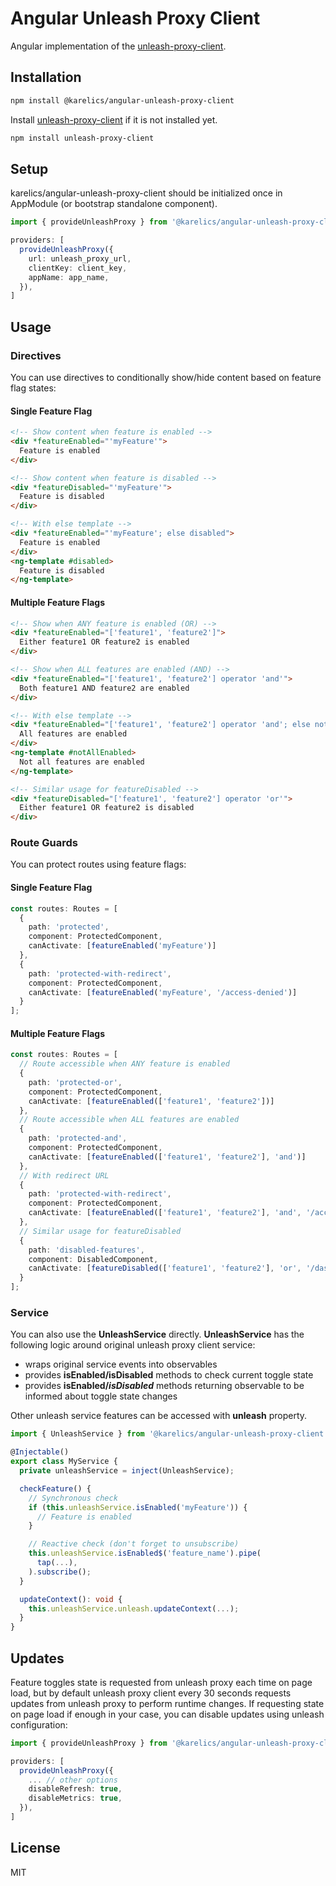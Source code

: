 # Angular Unleash Proxy Client

Angular implementation of the [unleash-proxy-client](https://github.com/Unleash/unleash-proxy-client-js).

## Installation

```bash
npm install @karelics/angular-unleash-proxy-client
```

Install [unleash-proxy-client](https://github.com/Unleash/unleash-proxy-client-js) if it is not installed yet.

```bash
npm install unleash-proxy-client
```

## Setup

karelics/angular-unleash-proxy-client should be initialized once in AppModule (or bootstrap standalone component).

```typescript
import { provideUnleashProxy } from '@karelics/angular-unleash-proxy-client';

providers: [
  provideUnleashProxy({
    url: unleash_proxy_url,
    clientKey: client_key,
    appName: app_name,
  }),
]
```

## Usage

### Directives

You can use directives to conditionally show/hide content based on feature flag states:

#### Single Feature Flag
```html
<!-- Show content when feature is enabled -->
<div *featureEnabled="'myFeature'">
  Feature is enabled
</div>

<!-- Show content when feature is disabled -->
<div *featureDisabled="'myFeature'">
  Feature is disabled
</div>

<!-- With else template -->
<div *featureEnabled="'myFeature'; else disabled">
  Feature is enabled
</div>
<ng-template #disabled>
  Feature is disabled
</ng-template>
```

#### Multiple Feature Flags
```html
<!-- Show when ANY feature is enabled (OR) -->
<div *featureEnabled="['feature1', 'feature2']">
  Either feature1 OR feature2 is enabled
</div>

<!-- Show when ALL features are enabled (AND) -->
<div *featureEnabled="['feature1', 'feature2'] operator 'and'">
  Both feature1 AND feature2 are enabled
</div>

<!-- With else template -->
<div *featureEnabled="['feature1', 'feature2'] operator 'and'; else notAllEnabled">
  All features are enabled
</div>
<ng-template #notAllEnabled>
  Not all features are enabled
</ng-template>

<!-- Similar usage for featureDisabled -->
<div *featureDisabled="['feature1', 'feature2'] operator 'or'">
  Either feature1 OR feature2 is disabled
</div>
```

### Route Guards

You can protect routes using feature flags:

#### Single Feature Flag
```typescript
const routes: Routes = [
  {
    path: 'protected',
    component: ProtectedComponent,
    canActivate: [featureEnabled('myFeature')]
  },
  {
    path: 'protected-with-redirect',
    component: ProtectedComponent,
    canActivate: [featureEnabled('myFeature', '/access-denied')]
  }
];
```

#### Multiple Feature Flags
```typescript
const routes: Routes = [
  // Route accessible when ANY feature is enabled
  {
    path: 'protected-or',
    component: ProtectedComponent,
    canActivate: [featureEnabled(['feature1', 'feature2'])]
  },
  // Route accessible when ALL features are enabled
  {
    path: 'protected-and',
    component: ProtectedComponent,
    canActivate: [featureEnabled(['feature1', 'feature2'], 'and')]
  },
  // With redirect URL
  {
    path: 'protected-with-redirect',
    component: ProtectedComponent,
    canActivate: [featureEnabled(['feature1', 'feature2'], 'and', '/access-denied')]
  },
  // Similar usage for featureDisabled
  {
    path: 'disabled-features',
    component: DisabledComponent,
    canActivate: [featureDisabled(['feature1', 'feature2'], 'or', '/dashboard')]
  }
];
```

### Service

You can also use the **UnleashService** directly. **UnleashService** has the following logic around original unleash proxy client service:

- wraps original service events into observables
- provides **isEnabled/isDisabled** methods to check current toggle state
- provides **isEnabled$/isDisabled$** methods returning observable to be informed about toggle state changes

Other unleash service features can be accessed with **unleash** property.

```typescript
import { UnleashService } from '@karelics/angular-unleash-proxy-client';

@Injectable()
export class MyService {
  private unleashService = inject(UnleashService);

  checkFeature() {
    // Synchronous check
    if (this.unleashService.isEnabled('myFeature')) {
      // Feature is enabled
    }

    // Reactive check (don't forget to unsubscribe)
    this.unleashService.isEnabled$('feature_name').pipe(
      tap(...),
    ).subscribe();
  }

  updateContext(): void {
    this.unleashService.unleash.updateContext(...);
  }
}
```
## Updates

Feature toggles state is requested from unleash proxy each time on page load, but by default unleash proxy client every 30 seconds requests updates from unleash proxy to perform runtime changes.
If requesting state on page load if enough in your case, you can disable updates using unleash configuration:

```typescript
import { provideUnleashProxy } from '@karelics/angular-unleash-proxy-client';

providers: [
  provideUnleashProxy({
    ... // other options
    disableRefresh: true,
    disableMetrics: true,
  }),
]
```

## License

MIT
